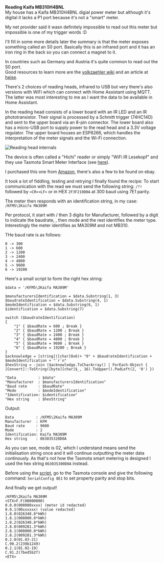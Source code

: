 **Reading Kaifa MB310H4BNL**  
My house has a Kaifa MB310H4BNL digial power meter but although it's digital it lacks a P1 port because it's not a "smart" meter.

My net provider said it wasn definitely impossible to read out this meter but impossible is one of my trigger words :D

I'll fill in some more details later the summary is that the meter exposes something called an S0 port.
Basically this is an infrared port and it has an iron ring in the back so you can connect a magnet to it.

In countries such as Germany and Austria it's quite common to read out the S0 port.  
Good resources to learn more are the [volkzaehler wiki](https://wiki.volkszaehler.org/) and an article at [heise](https://www.heise.de/tests/Ausprobiert-Guenstiger-IR-Lesekopf-fuer-Smart-Meter-mit-Tastmota-Firmware-7065559.html).

There's 2 choices of reading heads, infrared to USB but very there's also versions with WiFi which can connect with Home Assistant using MQTT.
The latter was most interesting to me as I want the data to be available in Home Assistant.

In the reading head consists of a lower board with an IR LED and an IR phototransistor. Their signal is processed by a Schmitt trigger (74HC14D) and sent to the upper board via an 8-pin connector. 
The lower board also has a micro-USB port to supply power to the read head and a 3.3V voltage regulator. The upper board houses an ESP8266, which handles the interpretation of the meter signals and the Wi-Fi connection.  
  
![Reading head internals](https://heise.cloudimg.io/v7/_www-heise-de_/imgs/18/3/5/2/9/2/6/7/IMG_7404B-0f3de2dc5c9a8327.jpg?force_format=avif%2Cwebp%2Cjpeg&org_if_sml=1&q=85&width=610)

The device is often called a "Hichi" reader or simply "WiFi IR Lesekopf" and they use Tasmota Smart Meter Interface (see [here](https://tasmota.github.io/docs/Smart-Meter-Interface/#kaifa-mb310h4bde)).

I purchased this one from [Amazon](https://www.amazon.de/dp/B0D28ZQ28F), there's also a few to be found on ebay.

It took a lot of fiddling, testing and retrying I finally found the recipe:
To start communication with the read we must send the following string:
`/?!` followed by `<CR><LF>` or in HEX `2F3F210D0A` at 300 baud using 7E1 parity.

The meter then responds with an identification string, in my case:
`/KFM5\2Kaifa MA309M`

Per protocol, it start with / then 3 digits for Manufacturer, followed by a digit to indicate the baudrate, \, then mode and the rest identifies the meter type.
Interestingly the meter identifies as MA309M and not MB310.

THe baud rate is as follows:
```
0 -> 300
1 -> 600
2 -> 1200
3 -> 2400
4 -> 4800
5 -> 9600
6 -> 19200
```

Here's a small script to form the right hex string:
```
$data = '/KFM5\2Kaifa MA309M'

$manufacturersIdentification = $data.Substring(1, 3)
$baudrateIdentification = $data.Substring(4, 1)
$modeIdentification = $data.Substring(6, 1)
$identification = $data.Substring(7)

switch ($baudrateIdentification)
{
	"1" { $baudRate = 600 ; Break }
	"2" { $baudRate = 1200 ; Break }
	"3" { $baudRate = 2400 ; Break }
	"4" { $baudRate = 4800 ; Break }
	"5" { $baudRate = 9600 ; Break }
	"6" { $baudRate = 19200 ; Break }
}
$acknowledge = [string]([char]0x6)+ "0" + $baudrateIdentification + $modeIdentification + "`r`n"
$hexString = -join ($acknowledge.ToCharArray() | ForEach-Object { [Convert]::ToString([byte][char]$_, 16).ToUpper().PadLeft(2, '0') })

"Data          : $data"
"Manufacturer  : $manufacturersIdentification"
"Baud rate     : $baudRate"
"Mode          : $modeIdentification"
"Identification: $identification"
"Hex string    : $hexString"
```

Output:

```
Data          : /KFM5\2Kaifa MA309M
Manufacturer  : KFM
Baud rate     : 9600
Mode          : 2
Identification: Kaifa MA309M
Hex string    : 063035320D0A
```

As you can see, mode is 02, which I understand means send the initialisation string once and it will continue outputting the meter data continously.
As that's not how the Tasmota smart metering is designed I used the hex string `063035300D0A` instead.

Before using the [script](https://github.com/rweijnen/kaifa-mb310h4bnl/blob/main/script), go to the Tasmota console and give the following command: `SerialConfig 8E1` to set property parity and stop bits.

And finally we get output!
```
/KFM5\2Kaifa MA309M
<STX>F.F(00000000)
0.0.0(000000xxxx) (meter id redacted)
0.0.1(00xxxxxx) (value redacted)
1.8.0(026348.8*kWh)
1.8.1(000000.0*kWh)
1.8.2(026348.8*kWh)
2.8.0(009281.3*kWh)
2.8.1(000000.0*kWh)
2.8.2(009281.3*kWh)
0.2.0(01.03-21)
C.90.2(239b1249)
0.2.1(01.02-19)
C.91.2(7bed5b2f)
<ETX>
```
